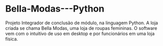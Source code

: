 # Bella-Modas---Python
Projeto Integrador de conclusão de módulo, na linguagem Python. A loja criada se chama Bella Modas, uma loja de roupas femininas. O software vem com o intuitivo de uso em desktop e por funcionários em uma loja física.

